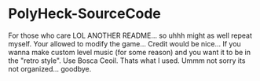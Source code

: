 # PolyHeck-SourceCode
For those who care
LOL ANOTHER README... so uhhh might as well repeat myself. Your allowed to modify the game... Credit would be nice... If you wanna make custom level music (for some reason)
and you want it to be in the "retro style". Use Bosca Ceoil. Thats what I used. Ummm not sorry its not organized... goodbye.
